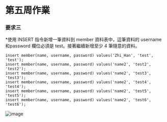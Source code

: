 <h1>第五周作業</h1>
<h3>要求三</h3>
*使⽤ INSERT 指令新增⼀筆資料到 member 資料表中，這筆資料的 username 和password 欄位必須是 test。接著繼續新增⾄少 4 筆隨意的資料。

```
insert member(name, username, password) values('Zhi_Han', 'test', 'test');
insert member(name, username, password) values('name2', 'test2', 'test2');
insert member(name, username, password) values('name2', 'test3', 'test3');
insert member(name, username, password) values('name2', 'test4', 'test4');
insert member(name, username, password) values('name2', 'test5', 'test5');
insert member(name, username, password) values('name2', 'test6', 'test6');
```
![image](https://user-images.githubusercontent.com/109027415/196141361-550f4984-bd93-4339-9035-fe50e720c57c.png)

